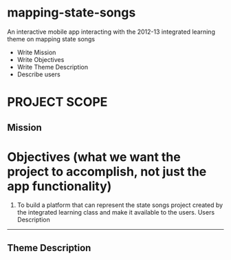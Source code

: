 mapping-state-songs
===================

An interactive mobile app interacting with the 2012-13 integrated learning theme on mapping state songs
* Write Mission
* Write Objectives
* Write Theme Description
* Describe users

# PROJECT SCOPE

Mission
----------
# Objectives (what we want the project to accomplish, not just the app functionality)

1. To build a platform that can represent the state songs project created by the integrated learning
   class and make it available to the users.
Users Description
------

Theme Description
-----------------
